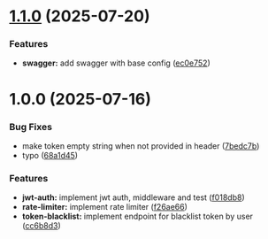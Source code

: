 # [1.1.0](https://github.com/andriawan/laravel-best-practice/compare/v1.0.0...v1.1.0) (2025-07-20)


### Features

* **swagger:** add swagger with base config ([ec0e752](https://github.com/andriawan/laravel-best-practice/commit/ec0e752b02a1a98faaa8500b97af61cfebfb2c86))

# 1.0.0 (2025-07-16)


### Bug Fixes

* make token empty string when not provided in header ([7bedc7b](https://github.com/andriawan/laravel-best-practice/commit/7bedc7b9843f495b9de03ae88fc215277dbdc274))
* typo ([68a1d45](https://github.com/andriawan/laravel-best-practice/commit/68a1d45d6528d69676e51fdc5f13ee7ca8d52c84))


### Features

* **jwt-auth:** implement jwt auth, middleware and test ([f018db8](https://github.com/andriawan/laravel-best-practice/commit/f018db8b6b34acc9b40df909d85403ec195077d8))
* **rate-limiter:** implement rate limiter ([f26ae66](https://github.com/andriawan/laravel-best-practice/commit/f26ae667954aa60def6eb27229fd87d73e17446b))
* **token-blacklist:** implement endpoint for blacklist token by user ([cc6b8d3](https://github.com/andriawan/laravel-best-practice/commit/cc6b8d39924aa71c603b42fb4ca4da83a04d63ed))

